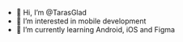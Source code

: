 - 👋 Hi, I’m @TarasGlad
- 👀 I’m interested in mobile development
- 🌱 I’m currently learning Android, iOS and Figma

<!---
TarasGlad/TarasGlad is a ✨ special ✨ repository because its `README.md` (this file) appears on your GitHub profile.
You can click the Preview link to take a look at your changes.
--->
